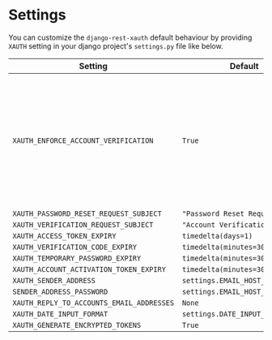 # Settings

You can customize the `django-rest-xauth` default behaviour by providing `XAUTH` setting in your django project's
`settings.py` file like below.

| Setting | Default | Description |
| ---- | --- | ----- |
| `XAUTH_ENFORCE_ACCOUNT_VERIFICATION` | `True` | Checks if user account is verified before returning access token otherwise account verification token is returned |
| `XAUTH_PASSWORD_RESET_REQUEST_SUBJECT` | `"Password Reset Request"` |  |
| `XAUTH_VERIFICATION_REQUEST_SUBJECT` | `"Account Verification"` |  |
| `XAUTH_ACCESS_TOKEN_EXPIRY` | `timedelta(days=1)` |  |
| `XAUTH_VERIFICATION_CODE_EXPIRY` | `timedelta(minutes=30)` |  |
| `XAUTH_TEMPORARY_PASSWORD_EXPIRY` | `timedelta(minutes=30)` |  |
| `XAUTH_ACCOUNT_ACTIVATION_TOKEN_EXPIRY` | `timedelta(minutes=30)` |  |
| `XAUTH_SENDER_ADDRESS` | `settings.EMAIL_HOST_USER` |  |
| `SENDER_ADDRESS_PASSWORD` | `settings.EMAIL_HOST_PASSWORD` |  |
| `XAUTH_REPLY_TO_ACCOUNTS_EMAIL_ADDRESSES` | `None` |  |
| `XAUTH_DATE_INPUT_FORMAT` | `settings.DATE_INPUT_FORMATS[0]` |  |
| `XAUTH_GENERATE_ENCRYPTED_TOKENS` | `True` |  |